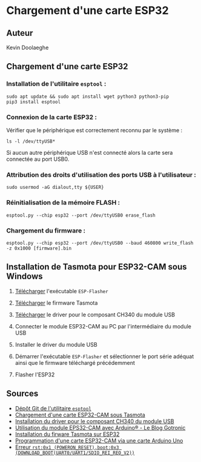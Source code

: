 # Chargement d'une carte ESP32

## Auteur

Kevin Doolaeghe

## Chargement d'une carte ESP32

### Installation de l'utilitaire `esptool` :

```
sudo apt update && sudo apt install wget python3 python3-pip
pip3 install esptool
```

### Connexion de la carte ESP32 :

Vérifier que le périphérique est correctement reconnu par le système :

```
ls -l /dev/ttyUSB*
```

Si aucun autre périphérique USB n'est connecté alors la carte sera connectée au port USB0.

### Attribution des droits d'utilisation des ports USB à l'utilisateur :

```
sudo usermod -aG dialout,tty ${USER}
```

### Réinitialisation de la mémoire FLASH :

```
esptool.py --chip esp32 --port /dev/ttyUSB0 erase_flash
```

### Chargement du firmware :

```
esptool.py --chip esp32 --port /dev/ttyUSB0 --baud 460800 write_flash -z 0x1000 [firmware].bin
```

## Installation de Tasmota pour ESP32-CAM sous Windows

1. [Télécharger](https://github.com/Jason2866/ESP_Flasher/releases) l'exécutable `ESP-Flasher`

2. [Télécharger](https://tasmota.github.io/docs/ESP32/) le firmware Tasmota

3. [Télécharger](http://www.wch-ic.com/downloads/CH341SER_ZIP.html) le driver pour le composant CH340 du module USB

4. Connecter le module ESP32-CAM au PC par l'intermédiaire du module USB

5. Installer le driver du module USB

6. Démarrer l'exécutable `ESP-Flasher` et sélectionner le port série adéquat ainsi que le firmware téléchargé précédemment

7. Flasher l'ESP32

## Sources

- [Dépôt Git de l'utilitaire `esptool`](https://github.com/espressif/esptool)
- [Chargement d'une carte ESP32-CAM sous Tasmota](https://easydomoticz.com/forum/viewtopic.php?f=24&p=94316)
- [Installation du driver pour le composant CH340 du module USB](https://learn.sparkfun.com/tutorials/how-to-install-ch340-drivers/all)
- [Utilisation du module EPS32-CAM avec Arduino® - Le Blog Gotronic](https://www.gotronic.fr/blog/guides/utilisation-du-module-eps32-cam-avec-arduino/)
- [Installation du firware Tasmota sur ESP32](https://tasmota.github.io/docs/ESP32/)
- [Programmation d'une carte ESP32-CAM via une carte Arduino Uno](https://www.youtube.com/watch?v=q-KIpFIbRMk)
- [Erreur `rst:0x1 (POWERON_RESET),boot:0x3 (DOWNLOAD_BOOT(UART0/UART1/SDIO_REI_REO_V2))`](https://github.com/espressif/arduino-esp32/issues/577)
